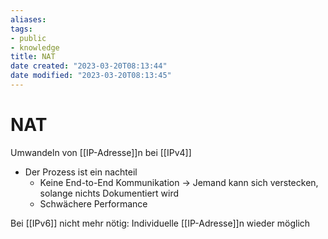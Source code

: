 ```yaml
---
aliases: 
tags:
- public
- knowledge
title: NAT
date created: "2023-03-20T08:13:44"
date modified: "2023-03-20T08:13:45"
---
```


# NAT

Umwandeln von [[IP-Adresse]]n bei [[IPv4]]

- Der Prozess ist ein nachteil
	- Keine End-to-End Kommunikation -> Jemand kann sich verstecken, solange nichts Dokumentiert wird
	- Schwächere Performance

Bei [[IPv6]] nicht mehr nötig: Individuelle [[IP-Adresse]]n wieder möglich
